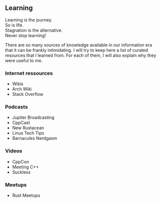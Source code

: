 ## Learning

Learning is the journey.<br/>
So is life.<br/>
Stagnation is the alternative.<br/>
Never stop learning!

There are so many sources of knowledge available in our information era that it can be frankly intimidating. I will try to keep here a list of curated resources that I learned from. For each of them, I will also explain why they were useful to me.

### Internet ressources

- Wikis
 - Arch Wiki
- Stack Overflow

### Podcasts

- Jupiter Broadcasting
- CppCast
- New Rustacean
- Linus Tech Tips
- Barnacules Nerdgasm

### Videos

- CppCon
- Meeting C++
- Suckless

### Meetups

- Rust Meetups
